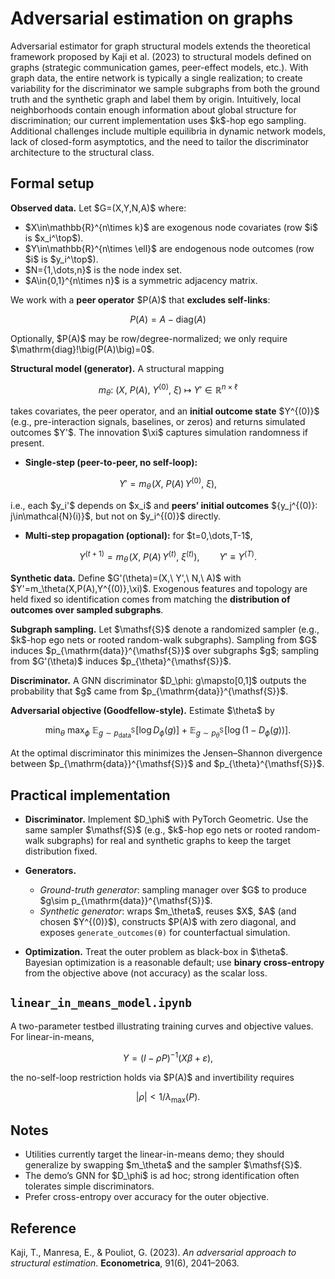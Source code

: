 # Adversarial estimation on graphs

Adversarial estimator for graph structural models extends the theoretical framework proposed by Kaji et al. (2023) to structural models defined on graphs (strategic communication games, peer-effect models, etc.). With graph data, the entire network is typically a single realization; to create variability for the discriminator we sample subgraphs from both the ground truth and the synthetic graph and label them by origin. Intuitively, local neighborhoods contain enough information about global structure for discrimination; our current implementation uses \$k\$-hop ego sampling. Additional challenges include multiple equilibria in dynamic network models, lack of closed-form asymptotics, and the need to tailor the discriminator architecture to the structural class.

## Formal setup

**Observed data.** Let \$G=(X,Y,N,A)\$ where:

* \$X\in\mathbb{R}^{n\times k}\$ are exogenous node covariates (row \$i\$ is \$x\_i^\top\$).
* \$Y\in\mathbb{R}^{n\times \ell}\$ are endogenous node outcomes (row \$i\$ is \$y\_i^\top\$).
* \$N={1,\dots,n}\$ is the node index set.
* \$A\in{0,1}^{n\times n}\$ is a symmetric adjacency matrix.

We work with a **peer operator** \$P(A)\$ that **excludes self-links**:

```math
P(A) = A - \mathrm{diag}(A)
```

Optionally, \$P(A)\$ may be row/degree-normalized; we only require \$\mathrm{diag}!\big(P(A)\big)=0\$.

**Structural model (generator).** A structural mapping

```math
m_\theta:\ \big(X,\ P(A),\ Y^{(0)},\ \xi\big)\ \longmapsto\ Y' \in \mathbb{R}^{n\times \ell}
```

takes covariates, the peer operator, and an **initial outcome state** \$Y^{(0)}\$ (e.g., pre-interaction signals, baselines, or zeros) and returns simulated outcomes \$Y'\$. The innovation \$\xi\$ captures simulation randomness if present.

* **Single-step (peer-to-peer, no self-loop):**

```math
Y' = m_\theta\!\Big(X,\ P(A)\,Y^{(0)},\ \xi\Big),
```

i.e., each \$y\_i'\$ depends on \$x\_i\$ and **peers’ initial outcomes** \${y\_j^{(0)}: j\in\mathcal{N}(i)}\$, but not on \$y\_i^{(0)}\$ directly.

* **Multi-step propagation (optional):** for \$t=0,\dots,T-1\$,

```math
Y^{(t+1)} = m_\theta\!\Big(X,\ P(A)\,Y^{(t)},\ \xi^{(t)}\Big),
\qquad Y' \equiv Y^{(T)}.
```

**Synthetic data.** Define \$G'(\theta)=(X,\ Y',\ N,\ A)\$ with \$Y'=m\_\theta(X,P(A),Y^{(0)},\xi)\$. Exogenous features and topology are held fixed so identification comes from matching the **distribution of outcomes over sampled subgraphs**.

**Subgraph sampling.** Let \$\mathsf{S}\$ denote a randomized sampler (e.g., \$k\$-hop ego nets or rooted random-walk subgraphs). Sampling from \$G\$ induces \$p\_{\mathrm{data}}^{\mathsf{S}}\$ over subgraphs \$g\$; sampling from \$G'(\theta)\$ induces \$p\_{\theta}^{\mathsf{S}}\$.

**Discriminator.** A GNN discriminator \$D\_\phi: g\mapsto\[0,1]\$ outputs the probability that \$g\$ came from \$p\_{\mathrm{data}}^{\mathsf{S}}\$.

**Adversarial objective (Goodfellow-style).** Estimate \$\theta\$ by

```math
\min_{\theta}\ \max_{\phi}\ 
\mathbb{E}_{g\sim p_{\mathrm{data}}^{\mathsf{S}}}\!\big[\log D_\phi(g)\big]
\;+\;
\mathbb{E}_{g\sim p_{\theta}^{\mathsf{S}}}\!\big[\log\big(1-D_\phi(g)\big)\big].
```

At the optimal discriminator this minimizes the Jensen–Shannon divergence between \$p\_{\mathrm{data}}^{\mathsf{S}}\$ and \$p\_{\theta}^{\mathsf{S}}\$. 

## Practical implementation

* **Discriminator.** Implement \$D\_\phi\$ with PyTorch Geometric. Use the same sampler \$\mathsf{S}\$ (e.g., \$k\$-hop ego nets or rooted random-walk subgraphs) for real and synthetic graphs to keep the target distribution fixed.
* **Generators.**

  * *Ground-truth generator*: sampling manager over \$G\$ to produce \$g\sim p\_{\mathrm{data}}^{\mathsf{S}}\$.
  * *Synthetic generator*: wraps \$m\_\theta\$, reuses \$X\$, \$A\$ (and chosen \$Y^{(0)}\$), constructs \$P(A)\$ with zero diagonal, and exposes `generate_outcomes(θ)` for counterfactual simulation.
* **Optimization.** Treat the outer problem as black-box in \$\theta\$. Bayesian optimization is a reasonable default; use **binary cross-entropy** from the objective above (not accuracy) as the scalar loss.

## `linear_in_means_model.ipynb`

A two-parameter testbed illustrating training curves and objective values. For linear-in-means,

```math
Y = (I-\rho P)^{-1}(X\beta+\varepsilon),
```

the no-self-loop restriction holds via \$P(A)\$ and invertibility requires

```math
|\rho| < 1/\lambda_{\max}(P).
```

## Notes

* Utilities currently target the linear-in-means demo; they should generalize by swapping \$m\_\theta\$ and the sampler \$\mathsf{S}\$.
* The demo’s GNN for \$D\_\phi\$ is ad hoc; strong identification often tolerates simple discriminators.
* Prefer cross-entropy over accuracy for the outer objective.

## Reference

Kaji, T., Manresa, E., & Pouliot, G. (2023). *An adversarial approach to structural estimation*. **Econometrica**, 91(6), 2041–2063.
